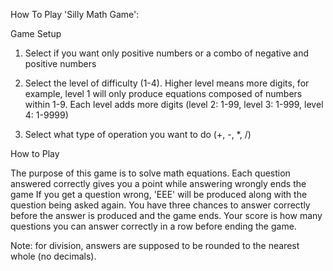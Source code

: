How To Play 'Silly Math Game': 

Game Setup

1. Select if you want only positive numbers or a combo of negative and positive numbers

2. Select the level of difficulty (1-4). Higher level means more digits, for example, level 1 will only produce equations composed of numbers within 1-9. Each level adds more digits (level 2: 1-99, level 3: 1-999, level 4: 1-9999)

3. Select what type of operation you want to do (+, -, *, /)


How to Play

The purpose of this game is to solve math equations. 
Each question answered correctly gives you a point while answering wrongly ends the game
If you get a question wrong, 'EEE' will be produced along with the question being asked again.
You have three chances to answer correctly before the answer is produced and the game ends.
Your score is how many questions you can answer correctly in a row before ending the game. 

Note: for division, answers are supposed to be rounded to the nearest whole (no decimals).
